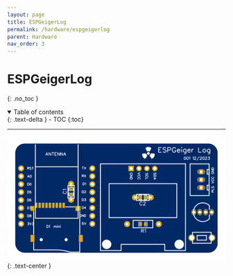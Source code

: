 ```yaml
---
layout: page
title: ESPGeigerLog
permalink: /hardware/espgeigerlog
parent: Hardware
nav_order: 3
---
```

<style>
#espghwimg {
  /* ensure 1:1 aspect ratio, tweak 50 to make SVG larger */
  width: 100%;
  max-height: 300px;
}
</style>

# ESPGeigerLog
{: .no_toc }

<details open markdown="block">
  <summary>
    Table of contents
  </summary>
  {: .text-delta }
- TOC
{:toc}
</details>

---

<img id="espghwimg" src="../img/ESPGeiger-Log-v1.svg">
{: .text-center }